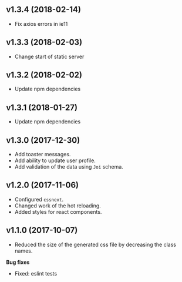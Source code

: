 ## v1.3.4 (2018-02-14)

* Fix axios errors in ie11

## v1.3.3 (2018-02-03)

* Change start of static server

## v1.3.2 (2018-02-02)

* Update npm dependencies

## v1.3.1 (2018-01-27)

* Update npm dependencies

## v1.3.0 (2017-12-30)

* Add toaster messages.
* Add ability to update user profile.
* Add validation of the data using `Joi` schema.

## v1.2.0 (2017-11-06)

* Configured `cssnext`.
* Changed work of the hot reloading.
* Added styles for react components.

## v1.1.0 (2017-10-07)

* Reduced the size of the generated css file by decreasing the class names.

**Bug fixes**

* Fixed: eslint tests